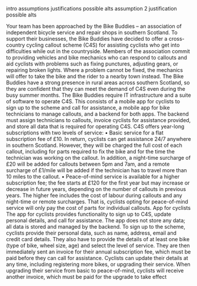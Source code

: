 intro
assumptions
justifications
possible alts
assumption 2
justification
possible alts


Your team has been approached by the Bike Buddies – an association of independent bicycle service and repair shops in southern Scotland. To support their businesses, the Bike Buddies have decided to offer a cross-country cycling callout scheme (C4S) for assisting cyclists who get into difficulties while out in the countryside. Members of the association commit to providing vehicles and bike mechanics who can respond to callouts and aid cyclists with problems such as fixing punctures, adjusting gears, or repairing broken lights. Where a problem cannot be fixed, the mechanics will offer to take the bike and the rider to a nearby town instead. The Bike Buddies have a strong presence in rural areas across southern Scotland, so they are confident that they can meet the demand of C4S even during the busy summer months. The Bike Buddies require IT infrastructure and a suite of software to operate C4S. This consists of a mobile app for cyclists to sign up to the scheme and call for assistance, a mobile app for bike technicians to manage callouts, and a backend for both apps. The backend must assign technicians to callouts, invoice cyclists for assistance provided, and store all data that is required for operating C4S. C4S offers year-long subscriptions with two levels of service: • Basic service for a flat subscription fee of £10. In return, cyclists can get assistance 24/7 anywhere in southern Scotland. However, they will be charged the full cost of each callout, including for parts required to fix the bike and for the time the technician was working on the callout. In addition, a night-time surcharge of £20 will be added for callouts between 5pm and 7am, and a remote surcharge of £1/mile will be added if the technician has to travel more than 10 miles to the callout. • Peace-of-mind service is available for a higher subscription fee; the fee starts at £120 for the first year but may increase or decrease in future years, depending on the number of callouts in previous years. The higher fee includes the cost of labour during callouts and any night-time or remote surcharges. That is, cyclists opting for peace-of-mind service will only pay the cost of parts for individual callouts. App for cyclists The app for cyclists provides functionality to sign up to C4S, update personal details, and call for assistance. The app does not store any data; all data is stored and managed by the backend. To sign up to the scheme, cyclists provide their personal data, such as name, address, email and credit card details. They also have to provide the details of at least one bike (type of bike, wheel size, age) and select the level of service. They are then immediately sent an invoice for their annual subscription fee, which must be paid before they can call for assistance. Cyclists can update their details at any time, including registering more bikes, or upgrading their service. When upgrading their service from basic to peace-of-mind, cyclists will receive another invoice, which must be paid for the upgrade to take effect